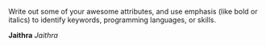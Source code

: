 Write out some of your awesome attributes, and use emphasis (like bold or italics) to identify keywords, programming languages, or skills. 

**Jaithra**
_Jaithra_

